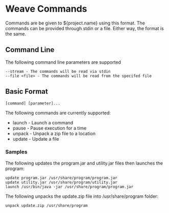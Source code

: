 # Weave Commands

Commands are be given to ${project.name} using this format. The commands can be
provided through stdin or a file. Either way, the format is the same.

## Command Line
The following command line parameters are supported

    --stream - The commands will be read via stdin
    --file <file> - The commands will be read from the specifed file
    
## Basic Format

    [command] [parameter]...

The following commands are currently supported:
* launch - Launch a command
* pause  - Pause execution for a time
* unpack - Unpack a zip file to a location
* update - Update a file

### Samples
The following updates the program.jar and utility.jar files then launches
the program:

    update program.jar /usr/share/program/program.jar
    update utility.jar /usr/share/program/utility.jar
    launch /usr/bin/java -jar /usr/share/program/program.jar

The following unpacks the update.zip file into /usr/share/program folder:
    
    unpack update.zip /usr/share/program
